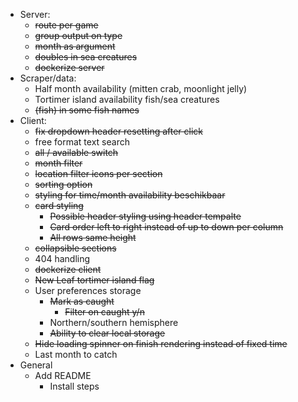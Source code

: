 - Server:
    - ~~route per game~~
    - ~~group output on type~~
    - ~~month as argument~~
    - ~~doubles in sea creatures~~
    - ~~dockerize server~~
- Scraper/data:
    - Half month availability (mitten crab, moonlight jelly)
    - Tortimer island availability fish/sea creatures
    - ~~(fish) in some fish names~~
- Client:
    - ~~fix dropdown header resetting after click~~
    - free format text search
    - ~~all / available switch~~
    - ~~month filter~~
    - ~~location filter icons per section~~
    - ~~sorting option~~
    - ~~styling for time/month availability beschikbaar~~
    - ~~card styling~~
        - ~~Possible header styling using header tempalte~~
        - ~~Card order left to right instead of up to down per column~~
        - ~~All rows same height~~
    - ~~collapsible sections~~
    - 404 handling
    - ~~dockerize client~~
    - ~~New Leaf tortimer island flag~~
    - User preferences storage
        - ~~Mark as caught~~
            - ~~Filter on caught y/n~~
        - Northern/southern hemisphere
        - ~~Ability to clear local storage~~
    - ~~Hide loading spinner on finish rendering instead of fixed time~~
    - Last month to catch
- General
    - Add README
        - Install steps
    